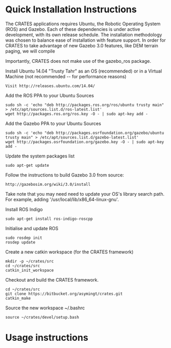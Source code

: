 Quick Installation Instructions
===============================

The CRATES applications requires Ubuntu, the Robotic Operating System (ROS) and Gazebo. Each of these dependencies is under active development, with its own release schedule. The installation methodology was chosen to balance ease of installation with feature support. In order for CRATES to take advantage of new Gazebo 3.0 features, like DEM terrain paging, we will compile 

Importantly, CRATES does not make use of the gazebo_ros package.

Install Ubuntu 14.04 "Trusty Tahr" as an OS (recommended) or in a Virtual Machine (not recommended -- for performance reasons)

	Visit http://releases.ubuntu.com/14.04/
	

Add the ROS PPA to your Ubuntu Sources

	sudo sh -c 'echo "deb http://packages.ros.org/ros/ubuntu trusty main" > /etc/apt/sources.list.d/ros-latest.list' 
	wget http://packages.ros.org/ros.key -O - | sudo apt-key add - 
	

Add the Gazebo PPA to your Ubuntu Sources

	sudo sh -c 'echo "deb http://packages.osrfoundation.org/gazebo/ubuntu trusty main" > /etc/apt/sources.list.d/gazebo-latest.list'
	wget http://packages.osrfoundation.org/gazebo.key -O - | sudo apt-key add -
	

Update the system packages list

	sudo apt-get update

Follow the instructions to build Gazebo 3.0 from source:

	http://gazebosim.org/wiki/3.0/install

Take note that you may need need to update your OS's library search path. For example, adding '/usr/local/lib/x86_64-linux-gnu'.

Install ROS Indigo

	sudo apt-get install ros-indigo-roscpp

Initialise and update ROS

	sudo rosdep init 
	rosdep update 

Create a new catkin workspace (for the CRATES framework)

	mkdir -p ~/crates/src
	cd ~/crates/src
	catkin_init_workspace

Checkout and build the CRATES framework.

	cd ~/crates/src
	git clone https://bitbucket.org/asymingt/crates.git
	catkin_make

Source the new workspace ~/.bashrc 

	source ~/crates/devel/setup.bash

Usage instructions
==================

